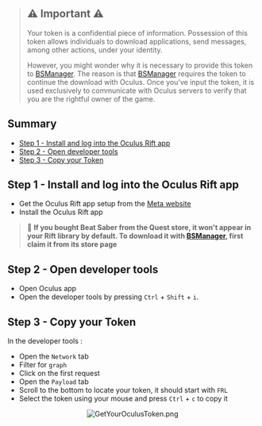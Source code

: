 > ## ⚠️ Important ⚠️
>
> Your token is a confidential piece of information. Possession of this token allows individuals to download applications, send messages, among other actions, under your identity.
>
> However, you might wonder why it is necessary to provide this token to [BSManager](https://www.bsmanager.io). The reason is that [BSManager](https://www.bsmanager.io) requires the token to continue the download with Oculus. Once you've input the token, it is used exclusively to communicate with Oculus servers to verify that you are the rightful owner of the game.

## Summary

- [Step 1 - Install and log into the Oculus Rift app](#step-1---install-and-log-into-the-oculus-rift-app)
- [Step 2 - Open developer tools](#step-2---open-developer-tools)
- [Step 3 - Copy your Token](#step-3---copy-your-token)

## Step 1 - Install and log into the Oculus Rift app

- Get the Oculus Rift app setup from the [Meta website](https://www.oculus.com/rift/setup/)
- Install the Oculus Rift app

> 📍 **If you bought Beat Saber from the Quest store, it won't appear in your Rift library by default. To download it with [BSManager](https://www.bsmanager.io), first claim it from its store page**

## Step 2 - Open developer tools

- Open Oculus app
- Open the developer tools by pressing `Ctrl` + `Shift` + `i`.

## Step 3 - Copy your Token

In the developer tools :

- Open the `Network` tab
- Filter for `graph`
- Click on the first request
- Open the `Payload` tab
- Scroll to the bottom to locate your token, it should start with `FRL`
- Select the token using your mouse and press `Ctrl` + `c` to copy it

<div align="center">
    <img src="../wiki/Guides/Login/Get-your-oculus-token/GetYourOculusToken.png" alt="GetYourOculusToken.png" />
</div>
